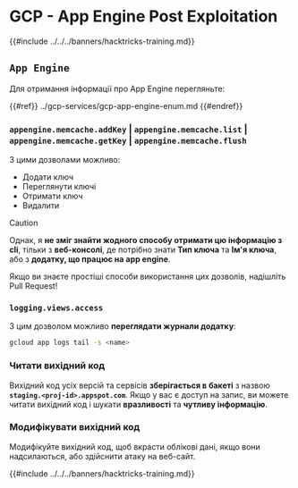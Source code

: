 # GCP - App Engine Post Exploitation

{{#include ../../../banners/hacktricks-training.md}}

## `App Engine`

Для отримання інформації про App Engine перегляньте:

{{#ref}}
../gcp-services/gcp-app-engine-enum.md
{{#endref}}

### `appengine.memcache.addKey` | `appengine.memcache.list` | `appengine.memcache.getKey` | `appengine.memcache.flush`

З цими дозволами можливо:

- Додати ключ
- Переглянути ключі
- Отримати ключ
- Видалити

> [!CAUTION]
> Однак, я **не зміг знайти жодного способу отримати цю інформацію з cli**, тільки з **веб-консолі**, де потрібно знати **Тип ключа** та **Ім'я ключа**, або з **додатку, що працює на app engine**.
>
> Якщо ви знаєте простіші способи використання цих дозволів, надішліть Pull Request!

### `logging.views.access`

З цим дозволом можливо **переглядати журнали додатку**:
```bash
gcloud app logs tail -s <name>
```
### Читати вихідний код

Вихідний код усіх версій та сервісів **зберігається в бакеті** з назвою **`staging.<proj-id>.appspot.com`**. Якщо у вас є доступ на запис, ви можете читати вихідний код і шукати **вразливості** та **чутливу інформацію**.

### Модифікувати вихідний код

Модифікуйте вихідний код, щоб вкрасти облікові дані, якщо вони надсилаються, або здійснити атаку на веб-сайт.

{{#include ../../../banners/hacktricks-training.md}}
